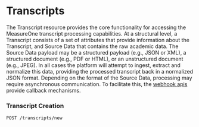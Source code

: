 # Transcripts

The Transcript resource provides the core functionality for accessing the MeasureOne transcript processing capabilities.   At a structural level, a Transcript consists of a set of attributes that provide information about the Transcript, and Source Data that contains the raw academic data.   The Source Data payload may be a structured payload (e.g., JSON or XML), a structured document (e.g., PDF or HTML), or an unstructured document (e.g., JPEG).  In all cases the platform will attempt to ingest, extract and normalize this data, providing the processed transcript back in a normalized JSON format.  Depending on the format of the Source Data, processing may require asynchronous communication.   To facilitate this, the [webhook apis](#webhook) provide callback mechanisms.

### Transcript Creation
`POST /transcripts/new`

